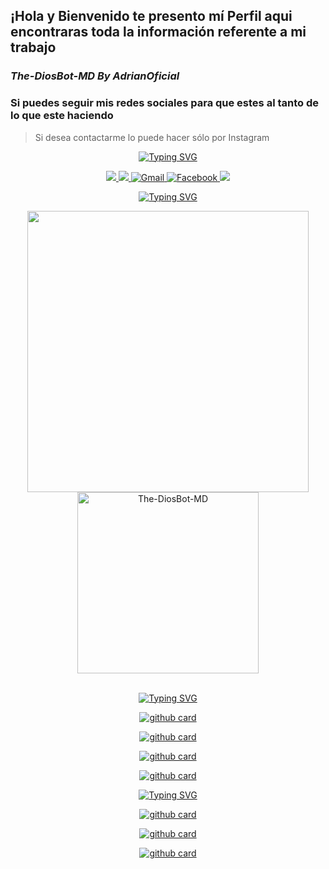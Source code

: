 ## ¡Hola y Bienvenido te presento mí Perfil aqui encontraras toda la información referente a mi trabajo

### ***The-DiosBot-MD By AdrianOficial***

### Si puedes seguir mis redes sociales para que estes al tanto de lo que este haciendo
> Si desea contactarme lo puede hacer sólo por Instagram
<div align="center">
<a href="https://git.io/typing-svg"><img src="https://readme-typing-svg.herokuapp.com?font=Barriecito&duration=3000&pause=500&color=45E7F7&center=true&vCenter=true&width=435&height=50&lines=%E2%9C%A8+CONTACT+ME+%E2%9C%A8" alt="Typing SVG" /></a>
  
<a href="https://instagram.com/sakura-ofc" target="_blank"><img src="https://img.shields.io/badge/-Instagram-%23E4405F?style=for-the-badge&logo=instagram&logoColor=white" target="_blank"/>
<a href="https://www.youtube.com/@sakura-ofc" target="_blank"><img src="https://img.shields.io/badge/YouTube-FF0000?style=for-the-badge&logo=youtube&logoColor=white" target="_blank"/>
<a href="mailto:sakuraofc@gmail.com">
<img src="https://img.shields.io/badge/Gmail-D14836?style=for-the-badge&logo=gmail&logoColor=white" alt="Gmail"/>
<a href="https://www.facebook.com/profile.php?id=1000747411755894&mibextid=ZbWKwL"/>
<img src="https://img.shields.io/badge/Facebook-1877F2?style=for-the-badge&logo=facebook&logoColor=white" alt="Facebook"/>
<a href="https://chat.whatsapp.com/JiV3MmlAynCEMdDkDVQoLu"/>
<img src="https://img.shields.io/badge/👑_The-DiosBot-MD_👑-25D366?style=for-the-badge&logo=whatsapp&logoColor=white"/>

<a href="https://git.io/typing-svg"><img src="https://readme-typing-svg.herokuapp.com?font=Barriecito&duration=3000&pause=500&color=DA51F7&center=true&vCenter=true&width=435&lines=%F0%9F%93%8B+ESTAD%C3%8DSTICAS+%F0%9F%93%8B" alt="Typing SVG" /></a>
</div>
<div align="center">
<a href="https://github.com/The-DiosBot-MD/">
<img src="https://github-readme-stats.vercel.app/api?username=The-DiosBot-MD&include_all_commits=true&count_private=true&show_icons=true&line_height=20&title_color=C372F2&icon_color=EE6FF4&text_color=D3D3D3&bg_color=0,000000,130F40&locale=es" width="450"/>
<img src="https://github-readme-stats.vercel.app/api/top-langs?username=The-DiosBot-MD&show_icons=true&locale=es&layout=compact&line_height=20&title_color=C372F2&icon_color=EE6FF4&text_color=D3D3D3&bg_color=0,000000,130F40" width="290"  alt="The-DiosBot-MD"/>
<br><br>
</a>

<a href="https://git.io/typing-svg"><img src="https://readme-typing-svg.herokuapp.com?font=Barriecito&duration=3000&pause=500&color=ADF7CC&center=true&vCenter=true&width=435&height=30&lines=%F0%9F%92%BB+MIS+PROYECTOS+%F0%9F%92%BB" alt="Typing SVG" /></a>

<a href="https://github.com/The-DiosBot-MD/The-MikuBot-MD">![github card](https://github-readme-stats.vercel.app/api/pin/?username=The-DiosBot-MD&repo=The-MikuBot-MD&theme=merko)</a>

<a href="https://github.com/The-DiosBot-MD/The-MikuBot-MDV2">![github card](https://github-readme-stats.vercel.app/api/pin/?username=The-DiosBot-MD&repo=The-MikuBot-MDV2&theme=merko)</a>

<a href="https://github.com/The-DiosBot-MD/The-MikuBot-MDV3">![github card](https://github-readme-stats.vercel.app/api/pin/?username=The-DiosBot-MD&repo=The-MikuBot-MDV3&theme=merko)</a>

<a href="https://github.com/The-DiosBot-MD/The-MikuBot-MDV4">![github card](https://github-readme-stats.vercel.app/api/pin/?username=The-DiosBot-MD&repo=The-MikuBot-MDV4&theme=merko)</a>

<a href="https://git.io/typing-svg"><img src="https://readme-typing-svg.herokuapp.com?font=Barriecito&duration=3000&pause=500&color=F7A3EF&center=true&vCenter=true&width=435&height=30&lines=%F0%9F%A4%9D+MIS+PROYECTOS+DE+COLABORACI%C3%93N+%F0%9F%A4%9D" alt="Typing SVG" /></a>

<a href="https://github.com/Sakura-OFC/The-MieBot-MD">![github card](https://github-readme-stats.vercel.app/api/pin/?username=Sakura-OFC&repo=The-MieBot-MD&theme=merko)</a>

<a href="https://github.com/Sakura-OFC/The-MieBot-MDV2">![github card](https://github-readme-stats.vercel.app/api/pin/?username=Sakura-OFC&repo=The-MieBot-MDV2&theme=merko)</a>

<a href="https://github.com/David-OFC/The-MikuBot-MD">![github card](https://github-readme-stats.vercel.app/api/pin/?username=David-OFC&repo=The-MikuBot-MD&theme=merko)</a>